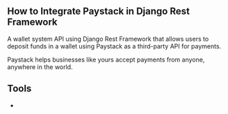 ## How to Integrate Paystack in Django Rest Framework

A wallet system API using Django Rest Framework that allows users to deposit funds in a wallet using Paystack as a third-party API for payments. 

Paystack helps businesses like yours accept payments from anyone, anywhere in the world.

## Tools
* 
